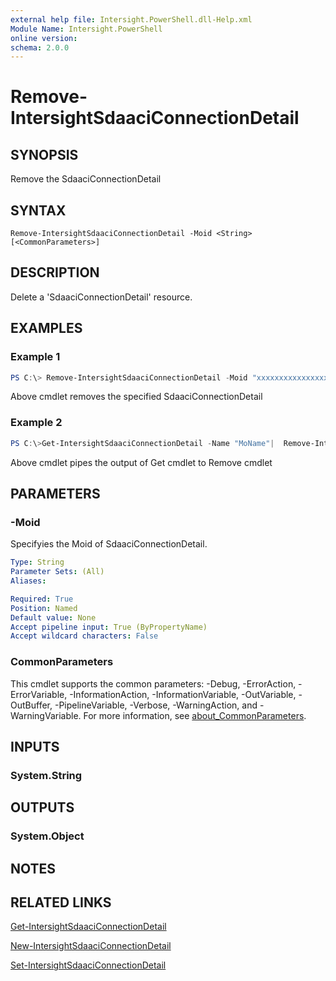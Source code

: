 ```yaml
---
external help file: Intersight.PowerShell.dll-Help.xml
Module Name: Intersight.PowerShell
online version:
schema: 2.0.0
---
```


# Remove-IntersightSdaaciConnectionDetail

## SYNOPSIS
Remove the SdaaciConnectionDetail

## SYNTAX

```
Remove-IntersightSdaaciConnectionDetail -Moid <String> [<CommonParameters>]
```

## DESCRIPTION
Delete a &apos;SdaaciConnectionDetail&apos; resource.

## EXAMPLES

### Example 1
```powershell
PS C:\> Remove-IntersightSdaaciConnectionDetail -Moid "xxxxxxxxxxxxxxxxxxxxxxxxxxx"
```
Above cmdlet removes the specified SdaaciConnectionDetail 

### Example 2
```powershell
PS C:\>Get-IntersightSdaaciConnectionDetail -Name "MoName"|  Remove-IntersightSdaaciConnectionDetail
```
Above cmdlet pipes the output of Get cmdlet to Remove cmdlet

## PARAMETERS

### -Moid
Specifyies the Moid of SdaaciConnectionDetail.

```yaml
Type: String
Parameter Sets: (All)
Aliases:

Required: True
Position: Named
Default value: None
Accept pipeline input: True (ByPropertyName)
Accept wildcard characters: False
```

### CommonParameters
This cmdlet supports the common parameters: -Debug, -ErrorAction, -ErrorVariable, -InformationAction, -InformationVariable, -OutVariable, -OutBuffer, -PipelineVariable, -Verbose, -WarningAction, and -WarningVariable. For more information, see [about_CommonParameters](http://go.microsoft.com/fwlink/?LinkID=113216).

## INPUTS

### System.String

## OUTPUTS

### System.Object
## NOTES

## RELATED LINKS

[Get-IntersightSdaaciConnectionDetail](./Get-IntersightSdaaciConnectionDetail.md)

[New-IntersightSdaaciConnectionDetail](./New-IntersightSdaaciConnectionDetail.md)

[Set-IntersightSdaaciConnectionDetail](./Set-IntersightSdaaciConnectionDetail.md)

